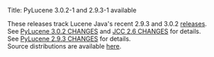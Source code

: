 Title: PyLucene 3.0.2-1 and 2.9.3-1 available

These releases track Lucene Java's recent 2.9.3 and 3.0.2 <a href="https://lucene.apache.org/java/docs/index.html#18+June+2010+-+Lucene+Java+3.0.2+and+2.9.3+available">releases</a>.<br/>
See <a href="https://svn.apache.org/repos/asf/lucene/pylucene/tags/pylucene_3_0_2/CHANGES">PyLucene 3.0.2 CHANGES</a> and <a href="https://svn.apache.org/repos/asf/lucene/pylucene/trunk/jcc/CHANGES">JCC 2.6 CHANGES</a> for details.<br/>
See <a href="https://svn.apache.org/repos/asf/lucene/pylucene/tags/pylucene_2_9_3/CHANGES">PyLucene 2.9.3 CHANGES</a> for details.<br/>
Source distributions are available <a href="https://archive.apache.org/dist/lucene/pylucene/">here</a>.


